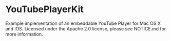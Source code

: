 YouTubePlayerKit
================

Example implementation of an embeddable YouTube Player for Mac OS X and iOS. Licensed under the Apache 2.0 license, please see NOTICE.md for more information.


